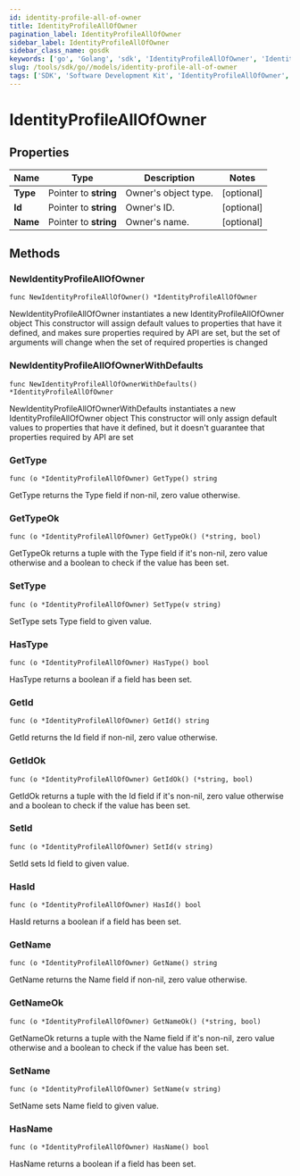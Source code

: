 ```yaml
---
id: identity-profile-all-of-owner
title: IdentityProfileAllOfOwner
pagination_label: IdentityProfileAllOfOwner
sidebar_label: IdentityProfileAllOfOwner
sidebar_class_name: gosdk
keywords: ['go', 'Golang', 'sdk', 'IdentityProfileAllOfOwner', 'IdentityProfileAllOfOwner'] 
slug: /tools/sdk/go//models/identity-profile-all-of-owner
tags: ['SDK', 'Software Development Kit', 'IdentityProfileAllOfOwner', 'IdentityProfileAllOfOwner']
---
```


# IdentityProfileAllOfOwner

## Properties

Name | Type | Description | Notes
------------ | ------------- | ------------- | -------------
**Type** | Pointer to **string** | Owner's object type. | [optional] 
**Id** | Pointer to **string** | Owner's ID. | [optional] 
**Name** | Pointer to **string** | Owner's name. | [optional] 

## Methods

### NewIdentityProfileAllOfOwner

`func NewIdentityProfileAllOfOwner() *IdentityProfileAllOfOwner`

NewIdentityProfileAllOfOwner instantiates a new IdentityProfileAllOfOwner object
This constructor will assign default values to properties that have it defined,
and makes sure properties required by API are set, but the set of arguments
will change when the set of required properties is changed

### NewIdentityProfileAllOfOwnerWithDefaults

`func NewIdentityProfileAllOfOwnerWithDefaults() *IdentityProfileAllOfOwner`

NewIdentityProfileAllOfOwnerWithDefaults instantiates a new IdentityProfileAllOfOwner object
This constructor will only assign default values to properties that have it defined,
but it doesn't guarantee that properties required by API are set

### GetType

`func (o *IdentityProfileAllOfOwner) GetType() string`

GetType returns the Type field if non-nil, zero value otherwise.

### GetTypeOk

`func (o *IdentityProfileAllOfOwner) GetTypeOk() (*string, bool)`

GetTypeOk returns a tuple with the Type field if it's non-nil, zero value otherwise
and a boolean to check if the value has been set.

### SetType

`func (o *IdentityProfileAllOfOwner) SetType(v string)`

SetType sets Type field to given value.

### HasType

`func (o *IdentityProfileAllOfOwner) HasType() bool`

HasType returns a boolean if a field has been set.

### GetId

`func (o *IdentityProfileAllOfOwner) GetId() string`

GetId returns the Id field if non-nil, zero value otherwise.

### GetIdOk

`func (o *IdentityProfileAllOfOwner) GetIdOk() (*string, bool)`

GetIdOk returns a tuple with the Id field if it's non-nil, zero value otherwise
and a boolean to check if the value has been set.

### SetId

`func (o *IdentityProfileAllOfOwner) SetId(v string)`

SetId sets Id field to given value.

### HasId

`func (o *IdentityProfileAllOfOwner) HasId() bool`

HasId returns a boolean if a field has been set.

### GetName

`func (o *IdentityProfileAllOfOwner) GetName() string`

GetName returns the Name field if non-nil, zero value otherwise.

### GetNameOk

`func (o *IdentityProfileAllOfOwner) GetNameOk() (*string, bool)`

GetNameOk returns a tuple with the Name field if it's non-nil, zero value otherwise
and a boolean to check if the value has been set.

### SetName

`func (o *IdentityProfileAllOfOwner) SetName(v string)`

SetName sets Name field to given value.

### HasName

`func (o *IdentityProfileAllOfOwner) HasName() bool`

HasName returns a boolean if a field has been set.


